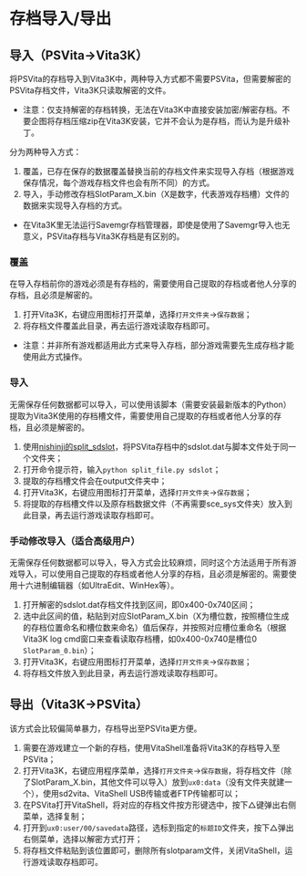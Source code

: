 # 存档导入/导出
## 导入（PSVita→Vita3K）
将PSVita的存档导入到Vita3K中，两种导入方式都不需要PSVita，但需要解密的PSVita存档文件，Vita3K只读取解密的文件。
- 注意：仅支持解密的存档转换，无法在Vita3K中直接安装加密/解密存档。不要企图将存档压缩zip在Vita3K安装，它并不会认为是存档，而认为是升级补丁。

分为两种导入方式：
1. 覆盖，已存在保存的数据覆盖替换当前的存档文件来实现导入存档（根据游戏保存情况，每个游戏存档文件也会有所不同）的方式。
2. 导入，手动修改存档SlotParam_X.bin（X是数字，代表游戏存档槽）文件的数据来实现导入存档的方式。

- 在Vita3K里无法运行Savemgr存档管理器，即使是使用了Savemgr导入也无意义，PSVita存档与Vita3K存档是有区别的。

### 覆盖
在导入存档前你的游戏必须是有存档的，需要使用自己提取的存档或者他人分享的存档，且必须是解密的。

1. 打开Vita3K，右键应用图标打开菜单，选择`打开文件夹`→`保存数据`；
2. 将存档文件覆盖此目录，再去运行游戏读取存档即可。

- 注意：并非所有游戏都适用此方式来导入存档，部分游戏需要先生成存档才能使用此方式操作。

### 导入
无需保存任何数据都可以导入，可以使用该脚本（需要安装最新版本的Python）提取为Vita3K使用的存档槽文件，需要使用自己提取的存档或者他人分享的存档，且必须是解密的。

1. 使用[nishinji的split_sdslot](https://github.com/nishinji/split_sdslot)，将PSVita存档中的sdslot.dat与脚本文件处于同一个文件夹；
2. 打开命令提示符，输入`python split_file.py sdslot`；
3. 提取的存档槽文件会在output文件夹中；
4. 打开Vita3K，右键应用图标打开菜单，选择`打开文件夹`→`保存数据`；
5. 将提取的存档槽文件以及原存档数据文件（不再需要sce_sys文件夹）放入到此目录，再去运行游戏读取存档即可。

### 手动修改导入（适合高级用户）
无需保存任何数据都可以导入，导入方式会比较麻烦，同时这个方法适用于所有游戏导入，可以使用自己提取的存档或者他人分享的存档，且必须是解密的。需要使用十六进制编辑器（如UltraEdit、WinHex等）。

1. 打开解密的sdslot.dat存档文件找到区间，即0x400-0x740区间；
2. 选中此区间的值，粘贴到对应SlotParam_X.bin（X为槽位数，按照槽位生成的存档位置命名和槽位数来命名）值后保存，并按照对应槽位重命名（根据Vita3K log cmd窗口来查看读取存档槽，如0x400-0x740是槽位0 `SlotParam_0.bin`）；
3. 打开Vita3K，右键应用图标打开菜单，选择`打开文件夹`→`保存数据`；
4. 将存档文件放入到此目录，再去运行游戏读取存档即可。

## 导出（Vita3K→PSVita）
该方式会比较偏简单暴力，存档导出至PSVita更方便。
1. 需要在游戏建立一个新的存档，使用VitaShell准备将Vita3K的存档导入至PSVita；
2. 打开Vita3K，右键应用程序菜单，选择`打开文件夹`→`保存数据`，将存档文件（除了SlotParam_X.bin，其他文件可以导入）放到`ux0:data`（没有文件夹就建一个），使用sd2vita、VitaShell USB传输或者FTP传输都可以；
3. 在PSVita打开VitaShell，将对应的存档文件按方形键选中，按下△键弹出右侧菜单，选择复制；
4. 打开到`ux0:user/00/savedata`路径，选标到指定的`标题ID`文件夹，按下△弹出右侧菜单，选择以解密方式打开；
5. 将存档文件粘贴到该位置即可，删除所有slotparam文件，关闭VitaShell，运行游戏读取存档即可。
